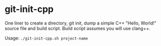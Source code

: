 # git-init-cpp

One liner to create a directory, git init, dump a simple C++ "Hello, World!" source file and build script.  Build script assumes you will use clang++.

Usage: `./git-init-cpp.sh project-name`
